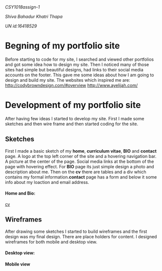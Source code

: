 *CSY1018assign-1*

*Shiva Bahadur Khatri Thapa*

*UN id:16418529*

# Begning of my portfolio site
Before starting to code for my site, I searched and viewed other portfolios and got some idea how to design my site. Then I noticed many of those sites had simple but beautiful designs, had links to their social media accounts on the footer. This gave me some ideas about how I am going to design and build my site. The websites which inspired me are:
 <http://codybrowndesign.com/#overview>
 <http://www.ayelijah.com/>
 
# Development of my portfolio site
After having few ideas I started to develop my site. First I made some sketches and then wire frame and then started coding for the site.
## Sketches
First I made a basic sketch of my **home**, **curriculum vitae**, **BIO** and **contact** page. A logo at the top left corner of the site and a hovering navigation bar. A picture at the center of the page. Social media links at the bottom of the page with hovering effect. For **BIO** page its just simple design a photo and description about me. Then on the **cv** there are tables and a div which contains my formal information.**contact** page has  a form and below it some info about my loaction and email address.
#### Home and Bio:
[cv](https://github.com/ShivaKhatri/CSY1018assign-1/blob/master/images/readme/sketches/cv_contact.jpg)
[](https://github.com/ShivaKhatri/CSY1018assign-1/blob/master/images/readme/sketches/home_bio.jpg)
## Wireframes
After drawing some sketches I started to build wireframes and the first design was my final design. There are place holders for content. I designed wireframes for both mobile and desktop view.  
#### Desktop view:
[](https://github.com/ShivaKhatri/CSY1018assign-1/blob/master/images/readme/wireframes/desktop_view/bio.png)
[](https://github.com/ShivaKhatri/CSY1018assign-1/blob/master/images/readme/wireframes/desktop_view/contact.png)
[](https://github.com/ShivaKhatri/CSY1018assign-1/blob/master/images/readme/wireframes/desktop_view/cv.png)
[](https://github.com/ShivaKhatri/CSY1018assign-1/blob/master/images/readme/wireframes/desktop_view/home.png)
#### Mobile view
[](https://github.com/ShivaKhatri/CSY1018assign-1/blob/master/images/readme/wireframes/mobile_view/bio.png) 
[](https://github.com/ShivaKhatri/CSY1018assign-1/blob/master/images/readme/wireframes/mobile_view/contact.png)
[](https://github.com/ShivaKhatri/CSY1018assign-1/blob/master/images/readme/wireframes/mobile_view/cv.png)
[](https://github.com/ShivaKhatri/CSY1018assign-1/blob/master/images/readme/wireframes/mobile_view/home.png)
